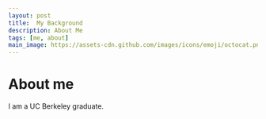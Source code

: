 ```yaml
---
layout: post
title:  My Background
description: About Me
tags: [me, about]
main_image: https://assets-cdn.github.com/images/icons/emoji/octocat.png
---
```


# About me

I am a UC Berkeley graduate.

